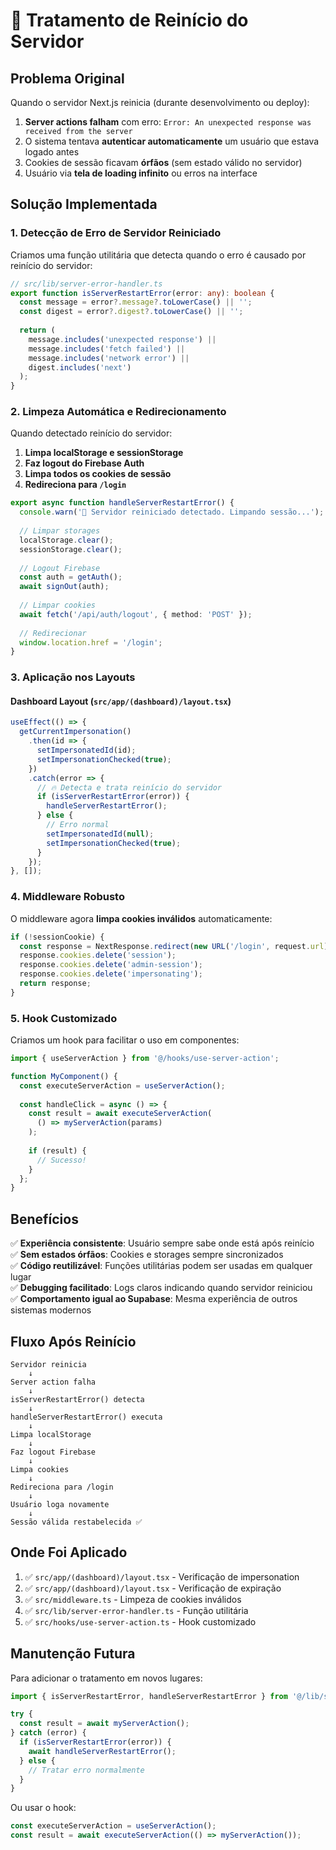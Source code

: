 # 🔄 Tratamento de Reinício do Servidor

## Problema Original

Quando o servidor Next.js reinicia (durante desenvolvimento ou deploy):

1. **Server actions falham** com erro: `Error: An unexpected response was received from the server`
2. O sistema tentava **autenticar automaticamente** um usuário que estava logado antes
3. Cookies de sessão ficavam **órfãos** (sem estado válido no servidor)
4. Usuário via **tela de loading infinito** ou erros na interface

## Solução Implementada

### 1. Detecção de Erro de Servidor Reiniciado

Criamos uma função utilitária que detecta quando o erro é causado por reinício do servidor:

```typescript
// src/lib/server-error-handler.ts
export function isServerRestartError(error: any): boolean {
  const message = error?.message?.toLowerCase() || '';
  const digest = error?.digest?.toLowerCase() || '';
  
  return (
    message.includes('unexpected response') ||
    message.includes('fetch failed') ||
    message.includes('network error') ||
    digest.includes('next')
  );
}
```

### 2. Limpeza Automática e Redirecionamento

Quando detectado reinício do servidor:

1. **Limpa localStorage e sessionStorage**
2. **Faz logout do Firebase Auth**
3. **Limpa todos os cookies de sessão**
4. **Redireciona para `/login`**

```typescript
export async function handleServerRestartError() {
  console.warn('🔄 Servidor reiniciado detectado. Limpando sessão...');
  
  // Limpar storages
  localStorage.clear();
  sessionStorage.clear();
  
  // Logout Firebase
  const auth = getAuth();
  await signOut(auth);
  
  // Limpar cookies
  await fetch('/api/auth/logout', { method: 'POST' });
  
  // Redirecionar
  window.location.href = '/login';
}
```

### 3. Aplicação nos Layouts

#### Dashboard Layout (`src/app/(dashboard)/layout.tsx`)

```typescript
useEffect(() => {
  getCurrentImpersonation()
    .then(id => {
      setImpersonatedId(id);
      setImpersonationChecked(true);
    })
    .catch(error => {
      // 🔥 Detecta e trata reinício do servidor
      if (isServerRestartError(error)) {
        handleServerRestartError();
      } else {
        // Erro normal
        setImpersonatedId(null);
        setImpersonationChecked(true);
      }
    });
}, []);
```

### 4. Middleware Robusto

O middleware agora **limpa cookies inválidos** automaticamente:

```typescript
if (!sessionCookie) {
  const response = NextResponse.redirect(new URL('/login', request.url));
  response.cookies.delete('session');
  response.cookies.delete('admin-session');
  response.cookies.delete('impersonating');
  return response;
}
```

### 5. Hook Customizado

Criamos um hook para facilitar o uso em componentes:

```typescript
import { useServerAction } from '@/hooks/use-server-action';

function MyComponent() {
  const executeServerAction = useServerAction();
  
  const handleClick = async () => {
    const result = await executeServerAction(
      () => myServerAction(params)
    );
    
    if (result) {
      // Sucesso!
    }
  };
}
```

## Benefícios

✅ **Experiência consistente**: Usuário sempre sabe onde está após reinício  
✅ **Sem estados órfãos**: Cookies e storages sempre sincronizados  
✅ **Código reutilizável**: Funções utilitárias podem ser usadas em qualquer lugar  
✅ **Debugging facilitado**: Logs claros indicando quando servidor reiniciou  
✅ **Comportamento igual ao Supabase**: Mesma experiência de outros sistemas modernos

## Fluxo Após Reinício

```
Servidor reinicia
    ↓
Server action falha
    ↓
isServerRestartError() detecta
    ↓
handleServerRestartError() executa
    ↓
Limpa localStorage
    ↓
Faz logout Firebase
    ↓
Limpa cookies
    ↓
Redireciona para /login
    ↓
Usuário loga novamente
    ↓
Sessão válida restabelecida ✅
```

## Onde Foi Aplicado

1. ✅ `src/app/(dashboard)/layout.tsx` - Verificação de impersonation
2. ✅ `src/app/(dashboard)/layout.tsx` - Verificação de expiração
3. ✅ `src/middleware.ts` - Limpeza de cookies inválidos
4. ✅ `src/lib/server-error-handler.ts` - Função utilitária
5. ✅ `src/hooks/use-server-action.ts` - Hook customizado

## Manutenção Futura

Para adicionar o tratamento em novos lugares:

```typescript
import { isServerRestartError, handleServerRestartError } from '@/lib/server-error-handler';

try {
  const result = await myServerAction();
} catch (error) {
  if (isServerRestartError(error)) {
    await handleServerRestartError();
  } else {
    // Tratar erro normalmente
  }
}
```

Ou usar o hook:

```typescript
const executeServerAction = useServerAction();
const result = await executeServerAction(() => myServerAction());
```
